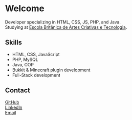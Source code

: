 # Welcome  

Developer specializing in HTML, CSS, JS, PHP, and Java.  
Studying at [Escola Britânica de Artes Criativas e Tecnologia](https://ebaconline.com.br/).  

## Skills  

- HTML, CSS, JavaScript  
- PHP, MySQL  
- Java, OOP  
- Bukkit & Minecraft plugin development  
- Full-Stack development  

## Contact  

[GitHub](https://github.com/seu-usuario)  
[LinkedIn](https://linkedin.com/in/seu-usuario)  
[Email](mailto:seu-email@example.com)  

